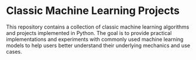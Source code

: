 # Classic Machine Learning Projects
This repository contains a collection of classic machine learning algorithms and projects implemented in Python. The goal is to provide practical implementations and experiments with commonly used machine learning models to help users better understand their underlying mechanics and use cases.
